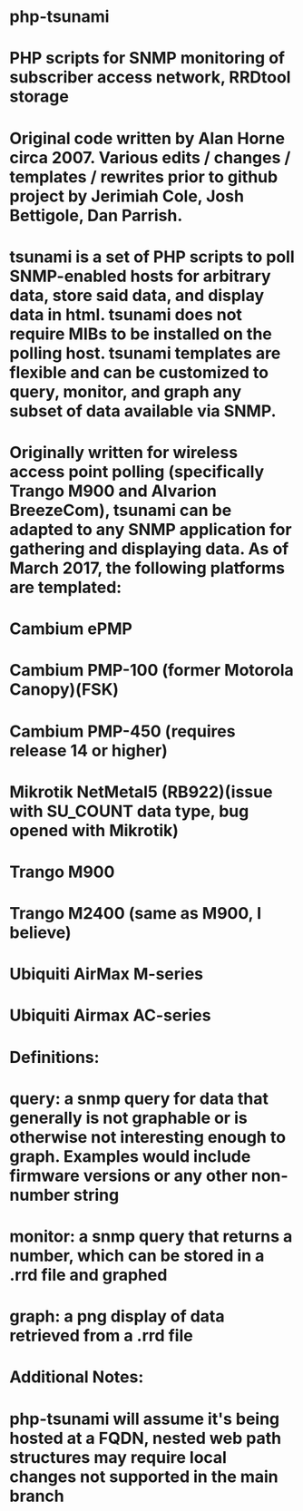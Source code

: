 # php-tsunami
# PHP scripts for SNMP monitoring of subscriber access network, RRDtool storage

# Original code written by Alan Horne circa 2007. Various edits / changes / templates / rewrites prior to github project by Jerimiah Cole, Josh Bettigole, Dan Parrish.

# tsunami is a set of PHP scripts to poll SNMP-enabled hosts for arbitrary data, store said data, and display data in html. tsunami does not require MIBs to be installed on the polling host. tsunami templates are flexible and can be customized to query, monitor, and graph any subset of data available via SNMP.

# Originally written for wireless access point polling (specifically Trango M900 and Alvarion BreezeCom), tsunami can be adapted to any SNMP application for gathering and displaying data. As of March 2017, the following platforms are templated:

# Cambium ePMP
# Cambium PMP-100 (former Motorola Canopy)(FSK)
# Cambium PMP-450 (requires release 14 or higher)
# Mikrotik NetMetal5 (RB922)(issue with SU_COUNT data type, bug opened with Mikrotik)
# Trango M900
# Trango M2400 (same as M900, I believe)
# Ubiquiti AirMax M-series
# Ubiquiti Airmax AC-series

# Definitions:

# query: a snmp query for data that generally is not graphable or is otherwise not interesting enough to graph. Examples would include firmware versions or any other non-number string

# monitor: a snmp query that returns a number, which can be stored in a .rrd file and graphed

# graph: a png display of data retrieved from a .rrd file

# Additional Notes:

# php-tsunami will assume it's being hosted at a FQDN, nested web path structures may require local changes not supported in the main branch
